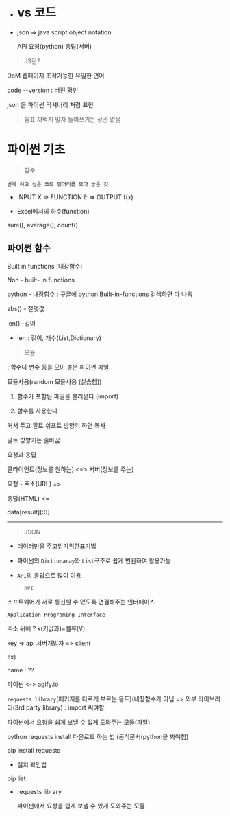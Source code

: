 - # vs 코드

- json =>  java script object notation
  
  API 요청(python) 응답(서버)

> JS란?

DoM 웹페이지 조작가능한 유일한 언어

code --version  : 버전 확인

json 은 파이썬 딕셔너리 처럼 표현  

> 쉼표 까먹지 말자 들여쓰기는 상관 없음

# 파이썬 기초

> 함수

```
반복 하고 싶은 코드 덩어리를 모아 놓은 것
```

- INPUT X => FUNCTION f: => OUTPUT f(x)

- Excel에서의 하수(function)

sum(), average(), count()

## 파이썬 함수

Built in functions (내장함수)

Non - built- in functions

python - 내장함수 : 구글에 python Built-in-functions 검색하면 다 나옴

abs() - 절댓값

len() -길이

- len : 길이, 개수(List,Dictionary)

> 모듈

: 함수나 변수 등을 모아 놓은 파이썬 파일

모듈사용(random 모듈사용 (실습함))

1. 함수가 포함된 파일을 불러온다.(import)

2. 함수를 사용한다

커서 두고 알트 쉬프트 방향키 하면 복사

알트 방향키는 줄바꿈

요청과 응답

클라이언트(정보를 원하는) <=> 서버(정보를 주는)

요청 - 주소(URL) =>

응답(HTML) <=

data[result][:0]

---

> JSON

- 데이터만을 주고받기위한표기법

- 파이썬의 `Dictionaray`와  `List`구조로 쉽게 변환하여 활용가능

- `API`의 응답으로 많이 이용

> `API`

소프트웨어가 서로 통신할 수 있도록 연결해주는 인터페이스

`Application Programing Interface`

주소 뒤에 ? k(키값과)=밸류(V)

key => api 서버개발자 => client

ex)

name : ??

파이썬 <-> agify.io 

`requests library`(패키지를 다르게 부르는 용도)(내장함수가 아님 => 외부 라이브러리(3rd party library) : import 써야함

파이썬에서 요청을 쉽게 보낼 수 있게 도와주는 모듈(파일)

python requests install 다운로드 하는 법 (공식문서(python을 봐야함)

pip install requests

- 설치 확인법

pip list

- requests library
  
  파이썬에서 요청을 쉽게 보낼 수 있게 도와주는 모듈
